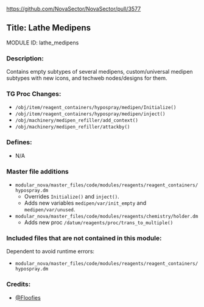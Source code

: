 https://github.com/NovaSector/NovaSector/pull/3577

## Title: Lathe Medipens

MODULE ID: lathe_medipens

### Description:

Contains empty subtypes of several medipens, custom/universal medipen subtypes with new icons, and techweb nodes/designs for them.

### TG Proc Changes:

- `/obj/item/reagent_containers/hypospray/medipen/Initialize()`
- `/obj/item/reagent_containers/hypospray/medipen/inject()`
- `/obj/machinery/medipen_refiller/add_context()`
- `/obj/machinery/medipen_refiller/attackby()`

### Defines:

- N/A

### Master file additions

- `modular_nova/master_files/code/modules/reagents/reagent_containers/hypospray.dm`
  - Overrides `Initialize()` and `inject()`.
  - Adds new variables `medipen/var/init_empty` and `medipen/var/unused`.
- `modular_nova/master_files/code/modules/reagents/chemistry/holder.dm`
  - Adds new proc `/datum/reagents/proc/trans_to_multiple()`

### Included files that are not contained in this module:

Dependent to avoid runtime errors:

- `modular_nova/master_files/code/modules/reagents/reagent_containers/hypospray.dm`

### Credits:

- [@Floofies](https://github.com/Floofies)
